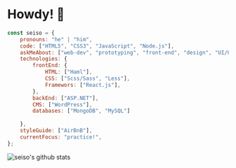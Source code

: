 # Howdy! :hibiscus:

```javascript
const seiso = {
    pronouns: "he" | "him",
    code: ["HTML5", "CSS3", "JavaScript", "Node.js"],
    askMeAbout: ["web-dev", "prototyping", "front-end", "design", "UI/UX", "music"],
    technologies: {
        frontEnd: {
            HTML: ["Haml"],
            CSS: ["Scss/Sass", "Less"],
            Framewors: ["React.js"],
        },
        backEnd: ["ASP.NET"],
        CMS: ["WordPress"],
        databases: ["MongoDB", "MySQL"]
        
    },
    styleGuide: ["AirBnB"],
    currentFocus: "practice!",
};
```

![seiso's github stats](https://github-readme-stats.vercel.app/api?username=sei-so&theme=tokyonight&show_icons=true&include_all_commits=true)
